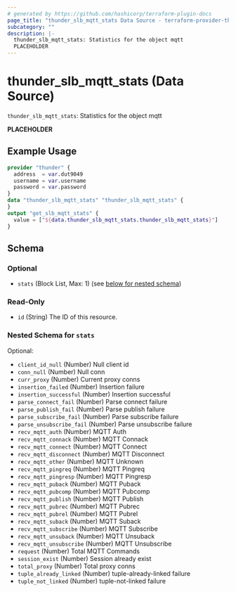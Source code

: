 ```yaml
---
# generated by https://github.com/hashicorp/terraform-plugin-docs
page_title: "thunder_slb_mqtt_stats Data Source - terraform-provider-thunder"
subcategory: ""
description: |-
  thunder_slb_mqtt_stats: Statistics for the object mqtt
  PLACEHOLDER
---
```


# thunder_slb_mqtt_stats (Data Source)

`thunder_slb_mqtt_stats`: Statistics for the object mqtt

__PLACEHOLDER__

## Example Usage

```terraform
provider "thunder" {
  address  = var.dut9049
  username = var.username
  password = var.password
}
data "thunder_slb_mqtt_stats" "thunder_slb_mqtt_stats" {
}
output "get_slb_mqtt_stats" {
  value = ["${data.thunder_slb_mqtt_stats.thunder_slb_mqtt_stats}"]
}
```

<!-- schema generated by tfplugindocs -->
## Schema

### Optional

- `stats` (Block List, Max: 1) (see [below for nested schema](#nestedblock--stats))

### Read-Only

- `id` (String) The ID of this resource.

<a id="nestedblock--stats"></a>
### Nested Schema for `stats`

Optional:

- `client_id_null` (Number) Null client id
- `conn_null` (Number) Null conn
- `curr_proxy` (Number) Current proxy conns
- `insertion_failed` (Number) Insertion failure
- `insertion_successful` (Number) Insertion successful
- `parse_connect_fail` (Number) Parse connect failure
- `parse_publish_fail` (Number) Parse publish failure
- `parse_subscribe_fail` (Number) Parse subscribe failure
- `parse_unsubscribe_fail` (Number) Parse unsubscribe failure
- `recv_mqtt_auth` (Number) MQTT Auth
- `recv_mqtt_connack` (Number) MQTT Connack
- `recv_mqtt_connect` (Number) MQTT Connect
- `recv_mqtt_disconnect` (Number) MQTT Disconnect
- `recv_mqtt_other` (Number) MQTT Unknown
- `recv_mqtt_pingreq` (Number) MQTT Pingreq
- `recv_mqtt_pingresp` (Number) MQTT Pingresp
- `recv_mqtt_puback` (Number) MQTT Puback
- `recv_mqtt_pubcomp` (Number) MQTT Pubcomp
- `recv_mqtt_publish` (Number) MQTT Publish
- `recv_mqtt_pubrec` (Number) MQTT Pubrec
- `recv_mqtt_pubrel` (Number) MQTT Pubrel
- `recv_mqtt_suback` (Number) MQTT Suback
- `recv_mqtt_subscribe` (Number) MQTT Subscribe
- `recv_mqtt_unsuback` (Number) MQTT Unsuback
- `recv_mqtt_unsubscribe` (Number) MQTT Unsubscribe
- `request` (Number) Total MQTT Commands
- `session_exist` (Number) Session already exist
- `total_proxy` (Number) Total proxy conns
- `tuple_already_linked` (Number) tuple-already-linked failure
- `tuple_not_linked` (Number) tuple-not-linked failure


